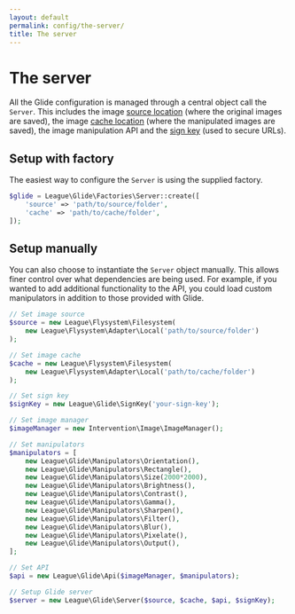 ```yaml
---
layout: default
permalink: config/the-server/
title: The server
---
```


# The server

All the Glide configuration is managed through a central object call the `Server`. This includes the image [source location](/config/source-and-cache/) (where the original images are saved), the image [cache location](/config/source-and-cache/) (where the manipulated images are saved), the image manipulation API and the [sign key](/config/secure-images/) (used to secure URLs).

## Setup with factory

The easiest way to configure the `Server` is using the supplied factory.

~~~ php
$glide = League\Glide\Factories\Server::create([
    'source' => 'path/to/source/folder',
    'cache' => 'path/to/cache/folder',
]);
~~~

## Setup manually

You can also choose to instantiate the `Server` object manually. This allows finer control over what dependencies are being used. For example, if you wanted to add additional functionality to the API, you could load custom manipulators in addition to those provided with Glide.

~~~ php
// Set image source
$source = new League\Flysystem\Filesystem(
    new League\Flysystem\Adapter\Local('path/to/source/folder')
);

// Set image cache
$cache = new League\Flysystem\Filesystem(
    new League\Flysystem\Adapter\Local('path/to/cache/folder')
);

// Set sign key
$signKey = new League\Glide\SignKey('your-sign-key');

// Set image manager
$imageManager = new Intervention\Image\ImageManager();

// Set manipulators
$manipulators = [
    new League\Glide\Manipulators\Orientation(),
    new League\Glide\Manipulators\Rectangle(),
    new League\Glide\Manipulators\Size(2000*2000),
    new League\Glide\Manipulators\Brightness(),
    new League\Glide\Manipulators\Contrast(),
    new League\Glide\Manipulators\Gamma(),
    new League\Glide\Manipulators\Sharpen(),
    new League\Glide\Manipulators\Filter(),
    new League\Glide\Manipulators\Blur(),
    new League\Glide\Manipulators\Pixelate(),
    new League\Glide\Manipulators\Output(),
];

// Set API
$api = new League\Glide\Api($imageManager, $manipulators);

// Setup Glide server
$server = new League\Glide\Server($source, $cache, $api, $signKey);
~~~